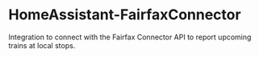# HomeAssistant-FairfaxConnector
Integration to connect with the Fairfax Connector API to report upcoming trains at local stops. 
